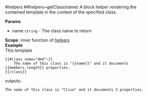 <a name="module_helpers"></a>
#helpers
<a name="module_helpers..getClass"></a>
##helpers~getClass(name)
A block helper rendering the contained template in the context of the specified class.

**Params**

- name `string` - The class name to return  

**Scope**: inner function of [helpers](#module_helpers)  
**Example**  
This template

    {{#class name="dmd"~}}
        The name of this class is "{{name}}" and it documents {{members.length}} properties. 
    {{/class}}

outputs:

    The name of this class is "Clive" and it documents 3 properties. 

